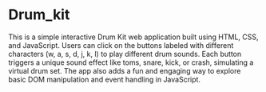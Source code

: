 # Drum_kit
This is a simple interactive Drum Kit web application built using HTML, CSS, and JavaScript. Users can click on the buttons labeled with different characters (w, a, s, d, j, k, l) to play different drum sounds. Each button triggers a unique sound effect like toms, snare, kick, or crash, simulating a virtual drum set. The app also adds a fun and engaging way to explore basic DOM manipulation and event handling in JavaScript.
